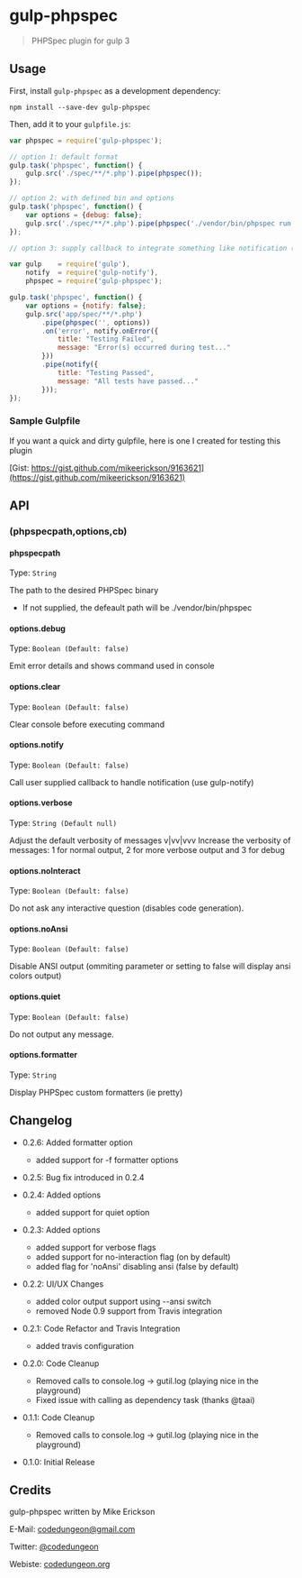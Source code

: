 # gulp-phpspec
> PHPSpec plugin for gulp 3

## Usage

First, install `gulp-phpspec` as a development dependency:

```shell
npm install --save-dev gulp-phpspec
```

Then, add it to your `gulpfile.js`:

```javascript
var phpspec = require('gulp-phpspec');

// option 1: default format
gulp.task('phpspec', function() {
	gulp.src('./spec/**/*.php').pipe(phpspec());
});

// option 2: with defined bin and options
gulp.task('phpspec', function() {
	var options = {debug: false};
	gulp.src('./spec/**/*.php').pipe(phpspec('./vendor/bin/phpspec run',options));
});

// option 3: supply callback to integrate something like notification (using gulp-notify)

var gulp    = require('gulp'),
    notify  = require('gulp-notify'),
    phpspec = require('gulp-phpspec');

gulp.task('phpspec', function() {
	var options = {notify: false};
	gulp.src('app/spec/**/*.php')
		.pipe(phpspec('', options))
		.on('error', notify.onError({
			title: "Testing Failed",
			message: "Error(s) occurred during test..."
		}))
		.pipe(notify({
			title: "Testing Passed",
			message: "All tests have passed..."
		}));
});

```

### Sample Gulpfile

If you want a quick and dirty gulpfile, here is one I created for testing this plugin

[Gist: https://gist.github.com/mikeerickson/9163621](https://gist.github.com/mikeerickson/9163621)


## API

### (phpspecpath,options,cb)

#### phpspecpath

Type: `String`

The path to the desired PHPSpec binary
- If not supplied, the defeault path will be ./vendor/bin/phpspec

#### options.debug
Type: `Boolean (Default: false)`

Emit error details and shows command used in console

#### options.clear
Type: `Boolean (Default: false)`

Clear console before executing command


#### options.notify
Type: `Boolean (Default: false)`

Call user supplied callback to handle notification (use gulp-notify)

#### options.verbose
Type: `String (Default null)`

Adjust the default verbosity of messages
v|vv|vvv Increase the verbosity of messages: 1 for normal output, 2 for more verbose output and 3 for debug

#### options.noInteract
Type: `Boolean (Default: false)`

Do not ask any interactive question (disables code generation).

#### options.noAnsi
Type: `Boolean (Default: false)`

Disable ANSI output (ommiting parameter or setting to false will display ansi colors output)

#### options.quiet
Type: `Boolean (Default: false)`

Do not output any message.

#### options.formatter
Type: `String`

Display PHPSpec custom formatters (ie pretty)


## Changelog

- 0.2.6: Added formatter option
  - added support for -f formatter options

- 0.2.5: Bug fix introduced in 0.2.4

- 0.2.4: Added options
    - added support for quiet option
    
- 0.2.3: Added options
    - added support for verbose flags
    - added support for no-interaction flag (on by default)
    - added flag for 'noAnsi' disabling ansi (false by default)
    
- 0.2.2: UI/UX Changes
    - added color output support using --ansi switch
    - removed Node 0.9 support from Travis integration
    
- 0.2.1: Code Refactor and Travis Integration
    - added travis configuration

- 0.2.0: Code Cleanup
    - Removed calls to console.log -> gutil.log (playing nice in the playground)
    - Fixed issue with calling as dependency task (thanks @taai)

- 0.1.1: Code Cleanup
    - Removed calls to console.log -> gutil.log (playing nice in the playground)

- 0.1.0: Initial Release

## Credits

gulp-phpspec written by Mike Erickson

E-Mail: [codedungeon@gmail.com](mailto:codedungeon@gmail.com)

Twitter: [@codedungeon](http://twitter.com/codedungeon)

Webiste: [codedungeon.org](http://codedungeon.org)